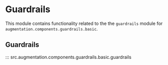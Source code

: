 # Guardrails

This module contains functionality related to the the `guardrails` module for `augmentation.components.guardrails.basic`.

## Guardrails

::: src.augmentation.components.guardrails.basic.guardrails


